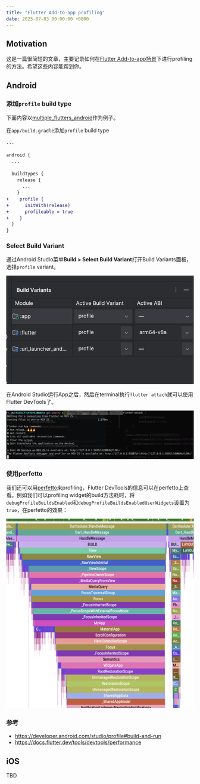 ```yaml
---
title: "Flutter Add-to-app profiling"
date: 2025-07-03 00:00:00 +0800
---
```


## Motivation

这是一篇很简短的文章，主要记录如何在[Flutter Add-to-app场景](https://docs.flutter.dev/add-to-app)下进行profiling的方法。希望这些内容能帮到你。

## Android

### 添加`profile` build type

下面内容以[multiple_flutters_android](https://github.com/flutter/samples/tree/main/add_to_app/multiple_flutters/multiple_flutters_android)作为例子。

在`app/build.gradle`添加`profile` build type
```diff
...

android {
  ...

  buildTypes {
    release {
      ...
    }
+    profile {
+      initWith(release)
+      profileable = true
+    }
  }
}

```

### Select Build Variant

通过Android Studio菜单**Build > Select Build Variant**打开Build Variants面板，选择`profile` variant。

![](../assets/images/2025-07-03-flutter_add-to-app-profiling-guide/select-variants.png)

在Android Studio运行App之后，然后在terminal执行`flutter attach`就可以使用Flutter DevTools了。

![](../assets/images/2025-07-03-flutter_add-to-app-profiling-guide/show-attach-log.png)

### 使用perfetto

我们还可以用[perfetto](https://ui.perfetto.dev/)来profiling，Flutter DevTools的信息可以在perfetto上查看。例如我们可以profiling widget的build方法耗时，将`debugProfileBuildsEnabled`和`debugProfileBuildsEnabledUserWidgets`设置为`true`，在perfetto的效果：

![](../assets/images/2025-07-03-flutter_add-to-app-profiling-guide/profiling-widget-build-on-perfetto.png)


### 参考
- https://developer.android.com/studio/profile#build-and-run
- https://docs.flutter.dev/tools/devtools/performance

## iOS
TBD